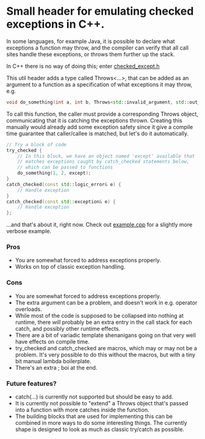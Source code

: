 # Small header for emulating checked exceptions in C++.

In some languages, for example Java, it is possible to declare what exceptions a function may throw, and the compiler can verify that all call sites handle these exceptions, or throws them further up the stack.

In C++ there is no way of doing this; enter [checked_except.h](checked_except.h)

This util header adds a type called Throws<...>, that can be added as an argument to a function as a specification of what exceptions it may throw, e.g.

```c++
void do_something(int a, int b, Throws<std::invalid_argument, std::out_of_range>)
```

To call this function, the caller must provide a corresponding Throws object, communicating that it is catching the exceptions thrown. Creating this manually would already add some exception safety since it give a compile time guarantee that caller/callee is matched, but let's do it automatically.

```c++
// Try a block of code
try_checked {
    // In this block, we have an object named 'except' available that
    // matches exceptions caught by catch_checked statements below,
    // which can be passed to functions
    do_something(1, 2, except);
}
catch_checked(const std::logic_error& e) {
    // Handle exception
}
catch_checked(const std::exception& e) {
    // Handle exception
};
```

...and that's about it, right now. Check out [example.cpp](example.cpp) for a slightly more verbose example.

### Pros
* You are somewhat forced to address exceptions properly.
* Works on top of classic exception handling.

### Cons
* You are somewhat forced to address exceptions properly.
* The extra argument can be a problem, and doesn't work in e.g. operator overloads.
* While most of the code is supposed to be collapsed into nothing at runtime, there _will_ probably be an extra entry in the call stack for each catch, and possibly other runtime effects.
* There are a bit of variadic template shenanigans going on that very well have effects on compile time. 
* try_checked and catch_checked are macros, which may or may not be a problem. It's very possible to do this without the macros, but with a tiny bit manual lambda boilerplate.
* There's an extra ; boi at the end. 

### Future features?
* catch(...) is currently not supported but should be easy to add.
* It is currently not possible to "extend" a Throws object that's passed into a function with more catches inside the function.
* The building blocks that are used for implementing this can be combined in more ways to do some interesting things. The currently shape is designed to look as much as classic try/catch as possible.